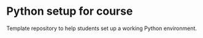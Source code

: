 # Python setup for course

Template repository to help students set up a working Python environment.